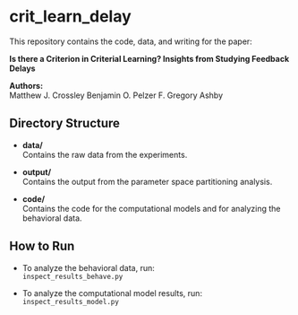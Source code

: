 # crit_learn_delay

This repository contains the code, data, and writing for the
paper:

**Is there a Criterion in Criterial Learning?  Insights from
Studying Feedback Delays**

**Authors:**  
Matthew J. Crossley
Benjamin O. Pelzer
F. Gregory Ashby

## Directory Structure

- **data/**  
  Contains the raw data from the experiments.

- **output/**  
  Contains the output from the parameter space partitioning
  analysis.

- **code/**  
  Contains the code for the computational models and for
  analyzing the behavioral data.

## How to Run

- To analyze the behavioral data, run:  
  `inspect_results_behave.py`

- To analyze the computational model results, run:  
  `inspect_results_model.py`
